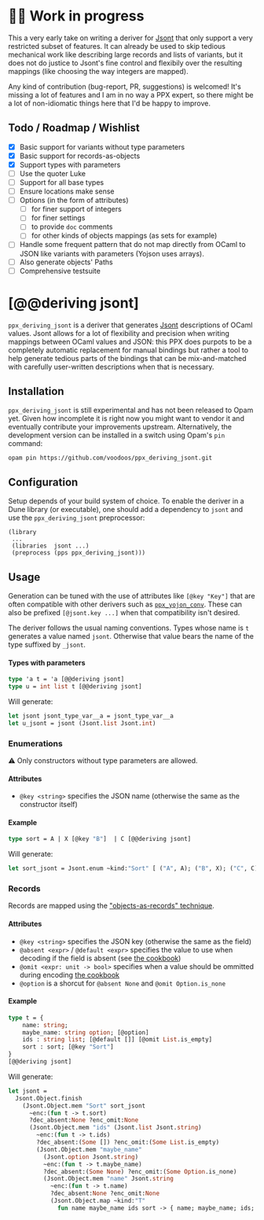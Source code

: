 # 🚧🚧 Work in progress

This a very early take on writing a deriver for
[Jsont](https://erratique.ch/software/jsont) that only support a very restricted
subset of features. It can already be used to skip tedious mechanical work like
describing large records and lists of variants, but it does not do justice to
Jsont's fine control and flexibily over the resulting mappings (like choosing
the way integers are mapped).

Any kind of contribution (bug-report, PR, suggestions) is welcomed! It's missing
a lot of features and I am in no way a PPX expert, so there might be a lot of
non-idiomatic things here that I'd be happy to improve.

## Todo / Roadmap / Wishlist

- [x] Basic support for variants without type parameters
- [x] Basic support for records-as-objects
- [x] Support types with parameters
- [ ] Use the quoter Luke
- [ ] Support for all base types
- [ ] Ensure locations make sense
- [ ] Options (in the form of attributes)
    - [ ] for finer support of integers
    - [ ] for finer settings
    - [ ] to provide `doc` comments
    - [ ] for other kinds of objects mappings (as sets for example)
- [ ] Handle some frequent pattern that do not map directly from OCaml to JSON
  like variants with parameters (Yojson uses arrays).
- [ ] Also generate objects' Paths
- [ ] Comprehensive testsuite

# [@@deriving jsont]

`ppx_deriving_jsont` is a deriver that generates
[Jsont](https://erratique.ch/software/jsont) descriptions of OCaml values. Jsont
allows for a lot of flexibility and precision when writing mappings between
OCaml values and JSON: this PPX does purpots to be a completely automatic
replacement for manual bindings but rather a tool to help generate tedious parts
of the bindings that can be mix-and-matched with carefully user-written
descriptions when that is necessary.

## Installation

`ppx_deriving_jsont` is still experimental and has not been released to Opam
yet. Given how incomplete it is right now you might want to vendor it and
eventually contribute your improvements upstream. Alternatively, the development
version can be installed in a switch using Opam's `pin` command:

```shell
opam pin https://github.com/voodoos/ppx_deriving_jsont.git
```

## Configuration

Setup depends of your build system of choice. To enable the deriver in a Dune
library (or executable), one should add a dependency to `jsont` and use the
`ppx_deriving_jsont` preprocessor:

```sexp
(library
 ...
 (libraries  jsont ...)
 (preprocess (pps ppx_deriving_jsont)))
```

## Usage

Generation can be tuned with the use of attributes like `[@key "Key"]` that are
often compatible with other derivers such as
[`ppx_yojon_conv`](https://github.com/janestreet/ppx_yojson_conv). These can
also be prefixed `[@jsont.key ...]` when that compatibility isn't desired.

The deriver follows the usual naming conventions. Types whose name is `t`
generates a value named `jsont`. Otherwise that value bears the name of the type
suffixed by `_jsont`.


#### Types with parameters

```ocaml
type 'a t = 'a [@@deriving jsont]
type u = int list t [@@deriving jsont]
```

Will generate:

```ocaml
let jsont jsont_type_var__a = jsont_type_var__a
let u_jsont = jsont (Jsont.list Jsont.int)
```

### Enumerations

⚠️ Only constructors without type parameters are allowed.

#### Attributes
- `@key <string>` specifies the JSON name (otherwise the same as the
  constructor itself)

#### Example

```ocaml
type sort = A | X [@key "B"]  | C [@@deriving jsont]
```

Will generate:

```ocaml
let sort_jsont = Jsont.enum ~kind:"Sort" [ ("A", A); ("B", X); ("C", C) ]
```


### Records

Records are mapped using the  ["objects-as-records"
technique](https://erratique.ch/software/jsont/doc/cookbook.html#objects_as_records).

#### Attributes
- `@key <string>` specifies the JSON key (otherwise the same as the
  field)
- `@absent <expr>` / `@default <expr>` specifies the value to use when decoding
  if the field is absent (see [the cookbook](https://erratique.ch/software/jsont/doc/cookbook.html#optional_members))
- `@omit <expr: unit -> bool>` specifies when a value should be ommitted during encoding  [the cookbook](https://erratique.ch/software/jsont/doc/cookbook.html#optional_members)
- `@option` is a shorcut for `@absent None`  and `@omit Option.is_none`

#### Example

```ocaml
type t = {
    name: string;
    maybe_name: string option; [@option]
    ids : string list; [@default []] [@omit List.is_empty]
    sort : sort; [@key "Sort"]
}
[@@deriving jsont]
```

Will generate:

```ocaml
let jsont =
  Jsont.Object.finish
    (Jsont.Object.mem "Sort" sort_jsont
      ~enc:(fun t -> t.sort)
      ?dec_absent:None ?enc_omit:None
      (Jsont.Object.mem "ids" (Jsont.list Jsont.string)
        ~enc:(fun t -> t.ids)
        ?dec_absent:(Some []) ?enc_omit:(Some List.is_empty)
        (Jsont.Object.mem "maybe_name"
          (Jsont.option Jsont.string)
          ~enc:(fun t -> t.maybe_name)
          ?dec_absent:(Some None) ?enc_omit:(Some Option.is_none)
          (Jsont.Object.mem "name" Jsont.string
            ~enc:(fun t -> t.name)
            ?dec_absent:None ?enc_omit:None
            (Jsont.Object.map ~kind:"T"
              fun name maybe_name ids sort -> { name; maybe_name; ids; sort })))))
```
